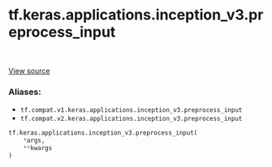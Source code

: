 <div itemscope itemtype="http://developers.google.com/ReferenceObject">
<meta itemprop="name" content="tf.keras.applications.inception_v3.preprocess_input" />
<meta itemprop="path" content="Stable" />
</div>

# tf.keras.applications.inception_v3.preprocess_input

<!-- Insert buttons -->

<table class="tfo-notebook-buttons tfo-api" align="left">
</table>

<a target="_blank" href="/code/stable/tensorflow/python/keras/applications/__init__.py">View source</a>



<!-- Start diff -->


### Aliases:

* `tf.compat.v1.keras.applications.inception_v3.preprocess_input`
* `tf.compat.v2.keras.applications.inception_v3.preprocess_input`


``` python
tf.keras.applications.inception_v3.preprocess_input(
    *args,
    **kwargs
)
```



<!-- Placeholder for "Used in" -->
